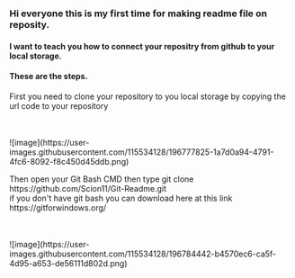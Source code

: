 <h3>Hi everyone this is my first time for making readme file on reposity.</h3>

<h4>I want to teach you how to connect your repositry from github to your local storage.</h4>

<h4>These are the steps.</h4>

<p>First you need to clone your repository to you local storage by copying the url code to your repository</p>
<br>
<br>
![image](https://user-images.githubusercontent.com/115534128/196777825-1a7d0a94-4791-4fc6-8092-f8c450d45ddb.png)

<p>
  Then open your Git Bash CMD then type git clone https://github.com/Scion11/Git-Readme.git <br>
  if you don't have git bash you can download here at this link https://gitforwindows.org/
</p>
<br>
<br>
![image](https://user-images.githubusercontent.com/115534128/196784442-b4570ec6-ca5f-4d95-a653-de56111d802d.png)



